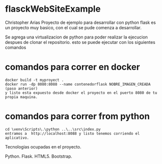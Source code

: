 # flasckWebSiteExample
Christopher Arias
Proyecto de ejemplo para desarrollar con python flask 
es un proyecto muy basico, con el cual se pude comenza a desarrollar.

Se agrega una virtualizacion de python para poder realizar la ejecucion despues de clonar el repositorio.
esto se puede ejecutar con los siguientes comandos

# comandos para correr en docker
````
docker build -t myproyect .
docker run -dp 8080:8088 --name contenedorflask NOBRE_IMAGEN_CREADA   (paso anterior)
y listo esta expuesto desde docker el proyecto en el puerto 8080 de tu propia maquina.
````

# comandos para correr from python
````
cd \venv\Scripts\.\python ..\..\src\index.py
entramos a  http://localhost:8088 y listo tenemos corriendo el aplicativo.
````

Tecnologias ocupadas en el proyecto.

Python.
Flask.
HTML5.
Bootstrap.
